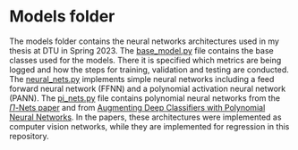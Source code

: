 # Models folder
The models folder contains the neural networks architectures used in my thesis at DTU in Spring 2023. The [base_model.py](https://github.com/jesperhauch/polynomial_deep_learning/blob/master/models/base_model.py) file contains the base classes used for the models. There it is specified which metrics are being logged and how the steps for training, validation and testing are conducted. The [neural_nets.py](https://github.com/jesperhauch/polynomial_deep_learning/blob/master/models/neural_nets.py) implements simple neural networks including a feed forward neural network (FFNN) and a polynomial activation neural network (PANN). The [pi_nets.py](https://github.com/jesperhauch/polynomial_deep_learning/blob/master/models/pi_nets.py) file contains polynomial neural networks from the [$\Pi$-Nets paper](https://arxiv.org/abs/2006.13026) and from [Augmenting Deep Classifiers with Polynomial Neural Networks](https://arxiv.org/pdf/2104.07916.pdf). In the papers, these architectures were implemented as computer vision networks, while they are implemented for regression in this repository.